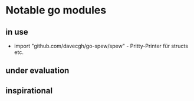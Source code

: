 # Notable go modules

## in use
- import "github.com/davecgh/go-spew/spew" - Pritty-Printer für structs etc.

## under evaluation


## inspirational
